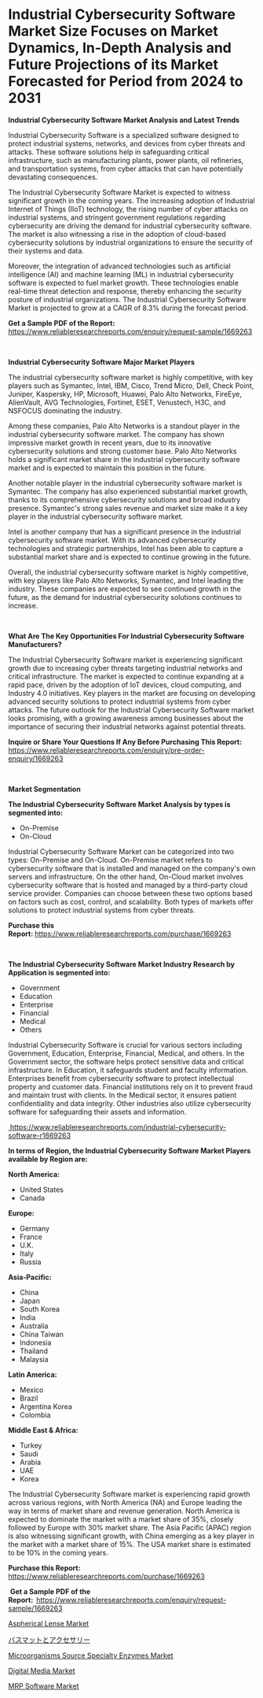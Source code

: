 <p><h1>Industrial Cybersecurity Software Market Size Focuses on Market Dynamics, In-Depth Analysis and Future Projections of its Market Forecasted for Period from 2024 to 2031</h1></p><p><strong>Industrial Cybersecurity Software Market Analysis and Latest Trends</strong></p>
<p><p>Industrial Cybersecurity Software is a specialized software designed to protect industrial systems, networks, and devices from cyber threats and attacks. These software solutions help in safeguarding critical infrastructure, such as manufacturing plants, power plants, oil refineries, and transportation systems, from cyber attacks that can have potentially devastating consequences.</p><p>The Industrial Cybersecurity Software Market is expected to witness significant growth in the coming years. The increasing adoption of Industrial Internet of Things (IIoT) technology, the rising number of cyber attacks on industrial systems, and stringent government regulations regarding cybersecurity are driving the demand for industrial cybersecurity software. The market is also witnessing a rise in the adoption of cloud-based cybersecurity solutions by industrial organizations to ensure the security of their systems and data.</p><p>Moreover, the integration of advanced technologies such as artificial intelligence (AI) and machine learning (ML) in industrial cybersecurity software is expected to fuel market growth. These technologies enable real-time threat detection and response, thereby enhancing the security posture of industrial organizations. The Industrial Cybersecurity Software Market is projected to grow at a CAGR of 8.3% during the forecast period.</p></p>
<p><strong>Get a Sample PDF of the Report:&nbsp;</strong> <a href="https://www.reliableresearchreports.com/enquiry/request-sample/1669263">https://www.reliableresearchreports.com/enquiry/request-sample/1669263</a></p>
<p>&nbsp;</p>
<p><strong>Industrial Cybersecurity Software Major Market Players</strong></p>
<p><p>The industrial cybersecurity software market is highly competitive, with key players such as Symantec, Intel, IBM, Cisco, Trend Micro, Dell, Check Point, Juniper, Kaspersky, HP, Microsoft, Huawei, Palo Alto Networks, FireEye, AlienVault, AVG Technologies, Fortinet, ESET, Venustech, H3C, and NSFOCUS dominating the industry.</p><p>Among these companies, Palo Alto Networks is a standout player in the industrial cybersecurity software market. The company has shown impressive market growth in recent years, due to its innovative cybersecurity solutions and strong customer base. Palo Alto Networks holds a significant market share in the industrial cybersecurity software market and is expected to maintain this position in the future.</p><p>Another notable player in the industrial cybersecurity software market is Symantec. The company has also experienced substantial market growth, thanks to its comprehensive cybersecurity solutions and broad industry presence. Symantec's strong sales revenue and market size make it a key player in the industrial cybersecurity software market.</p><p>Intel is another company that has a significant presence in the industrial cybersecurity software market. With its advanced cybersecurity technologies and strategic partnerships, Intel has been able to capture a substantial market share and is expected to continue growing in the future.</p><p>Overall, the industrial cybersecurity software market is highly competitive, with key players like Palo Alto Networks, Symantec, and Intel leading the industry. These companies are expected to see continued growth in the future, as the demand for industrial cybersecurity solutions continues to increase.</p></p>
<p>&nbsp;</p>
<p><strong>What Are The Key Opportunities For Industrial Cybersecurity Software Manufacturers?</strong></p>
<p><p>The Industrial Cybersecurity Software market is experiencing significant growth due to increasing cyber threats targeting industrial networks and critical infrastructure. The market is expected to continue expanding at a rapid pace, driven by the adoption of IoT devices, cloud computing, and Industry 4.0 initiatives. Key players in the market are focusing on developing advanced security solutions to protect industrial systems from cyber attacks. The future outlook for the Industrial Cybersecurity Software market looks promising, with a growing awareness among businesses about the importance of securing their industrial networks against potential threats.</p></p>
<p><strong>Inquire or Share Your Questions If Any Before Purchasing This Report:</strong> <a href="https://www.reliableresearchreports.com/enquiry/pre-order-enquiry/1669263">https://www.reliableresearchreports.com/enquiry/pre-order-enquiry/1669263</a></p>
<p>&nbsp;</p>
<p><strong>Market Segmentation</strong></p>
<p><strong>The Industrial Cybersecurity Software Market Analysis by types is segmented into:</strong></p>
<p><ul><li>On-Premise</li><li>On-Cloud</li></ul></p>
<p><p>Industrial Cybersecurity Software Market can be categorized into two types: On-Premise and On-Cloud. On-Premise market refers to cybersecurity software that is installed and managed on the company's own servers and infrastructure. On the other hand, On-Cloud market involves cybersecurity software that is hosted and managed by a third-party cloud service provider. Companies can choose between these two options based on factors such as cost, control, and scalability. Both types of markets offer solutions to protect industrial systems from cyber threats.</p></p>
<p><strong>Purchase this Report:&nbsp;</strong><a href="https://www.reliableresearchreports.com/purchase/1669263">https://www.reliableresearchreports.com/purchase/1669263</a></p>
<p>&nbsp;</p>
<p><strong>The Industrial Cybersecurity Software Market Industry Research by Application is segmented into:</strong></p>
<p><ul><li>Government</li><li>Education</li><li>Enterprise</li><li>Financial</li><li>Medical</li><li>Others</li></ul></p>
<p><p>Industrial Cybersecurity Software is crucial for various sectors including Government, Education, Enterprise, Financial, Medical, and others. In the Government sector, the software helps protect sensitive data and critical infrastructure. In Education, it safeguards student and faculty information. Enterprises benefit from cybersecurity software to protect intellectual property and customer data. Financial institutions rely on it to prevent fraud and maintain trust with clients. In the Medical sector, it ensures patient confidentiality and data integrity. Other industries also utilize cybersecurity software for safeguarding their assets and information.</p></p>
<p><a href="https://www.reliableresearchreports.com/industrial-cybersecurity-software-r1669263">&nbsp;https://www.reliableresearchreports.com/industrial-cybersecurity-software-r1669263</a></p>
<p><strong>In terms of Region, the Industrial Cybersecurity Software Market Players available by Region are:</strong></p>
<p>
    <p> <strong> North America: </strong>
        <ul>
            <li>United States</li>
            <li>Canada</li>
        </ul>
        </p> 
    <p> <strong> Europe: </strong>
        <ul>
            <li>Germany</li>
            <li>France</li>
            <li>U.K.</li>
            <li>Italy</li>
            <li>Russia</li>
        </ul>
        </p> 
    <p> <strong> Asia-Pacific: </strong>
        <ul>
            <li>China</li>
            <li>Japan</li>
            <li>South Korea</li>
            <li>India</li>
            <li>Australia</li>
            <li>China Taiwan</li>
            <li>Indonesia</li>
            <li>Thailand</li>
            <li>Malaysia</li>
        </ul>
        </p> 
    <p> <strong> Latin America: </strong>
        <ul>
            <li>Mexico</li>
            <li>Brazil</li>
            <li>Argentina Korea</li>
            <li>Colombia</li>
        </ul>
        </p> 
    <p> <strong> Middle East & Africa: </strong>
        <ul>
            <li>Turkey</li>
            <li>Saudi</li>
            <li>Arabia</li>
            <li>UAE</li>
            <li>Korea</li>
        </ul>
    </p>
    </p>
<p><p>The Industrial Cybersecurity Software market is experiencing rapid growth across various regions, with North America (NA) and Europe leading the way in terms of market share and revenue generation. North America is expected to dominate the market with a market share of 35%, closely followed by Europe with 30% market share. The Asia Pacific (APAC) region is also witnessing significant growth, with China emerging as a key player in the market with a market share of 15%. The USA market share is estimated to be 10% in the coming years.</p></p>
<p><strong>Purchase this Report: </strong><a href="https://www.reliableresearchreports.com/purchase/1669263">https://www.reliableresearchreports.com/purchase/1669263</a></p>
<p>&nbsp;<strong>Get a Sample PDF of the Report:&nbsp;&nbsp;</strong><a href="https://www.reliableresearchreports.com/enquiry/request-sample/1669263">https://www.reliableresearchreports.com/enquiry/request-sample/1669263</a></p>
<p><strong></strong></p>
<p><p><a href="https://issuu.com/reportprime-2/docs/aspherical-lense-market-size-2030.pptx">Aspherical Lense Market</a></p><p><a href="https://github.com/ReyesKohler20231/Market-Research-Report-List-1/blob/main/657178942501.md">バスマットとアクセサリー</a></p><p><a href="https://www.linkedin.com/pulse/microorganisms-source-specialty-enzymes-market-provides-detailed-sql2c">Microorganisms Source Specialty Enzymes Market</a></p><p><a href="https://github.com/jhcraigie/Market-Research-Report-List-3/blob/main/digital-media-market.md">Digital Media Market</a></p><p><a href="https://github.com/sonuprakash1/Market-Research-Report-List-2/blob/main/mrp-software-market.md">MRP Software Market</a></p></p>